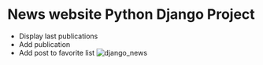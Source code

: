 # News website Python Django Project 
* Display last publications
* Add publication
* Add post to favorite list
![django_news](https://user-images.githubusercontent.com/12528718/130568477-2101fb5e-3067-4785-9daa-aee4bd0d2bab.gif)
